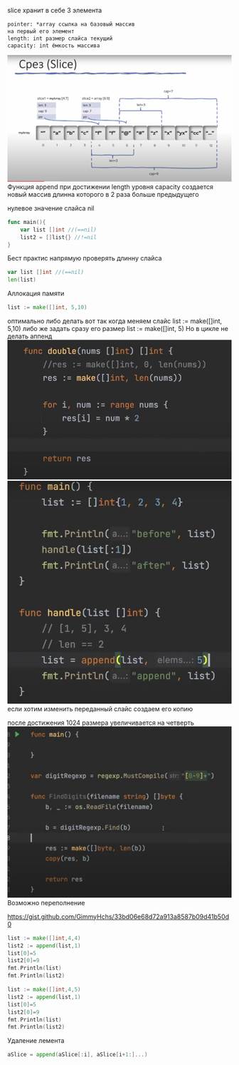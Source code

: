 slice хранит в себе 3 элемента
```
pointer: *array ссылка на базовый массив 
на первый его элемент
length: int размер слайса текущий
capacity: int ёмкость массива
```
![img.png](img.png)
Функция append
при достижении length уровня capacity создается новый массив длинна которого в 2 раза больше предыдущего

нулевое значение слайса nil

```go
func main(){
	var list []int //(==nil)
	list2 = []list{} //!=nil
}
```

Бест практис напрямую проверять длинну слайса

```go
var list []int //(==nil)
len(list)
```

Аллокация памяти

```go
list := make([]int, 5,10)
```

оптимально либо делать вот так когда меняем слайс
list := make([]int, 5,10)
либо же задать сразу его размер
list := make([]int, 5)
Но в цикле не делать аппенд
![img_1.png](img_1.png)
![img_2.png](img_2.png)
если хотим изменить переданный слайс создаем его копию

после достижения 1024 размера увеличивается на четверть
![img_3.png](img_3.png)
Возможно переполнение

https://gist.github.com/GimmyHchs/33bd06e68d72a913a8587b09d41b50d0


```go
list := make([]int,4,4)
list2 := append(list,1)
list[0]=5
list2[0]=9
fmt.Println(list)
fmt.Println(list2)
```

```go
list := make([]int,4,5)
list2 := append(list,1)
list[0]=5
list2[0]=9
fmt.Println(list)
fmt.Println(list2)
```

Удаление лемента 
```go
aSlice = append(aSlice[:i], aSlice[i+1:]...)
```